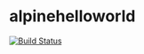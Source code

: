 # alpinehelloworld
[![Build Status](http://192.168.236.171:8080/job/deploiement/badge/icon)](http://192.168.236.171:8080/job/deploiement/)

